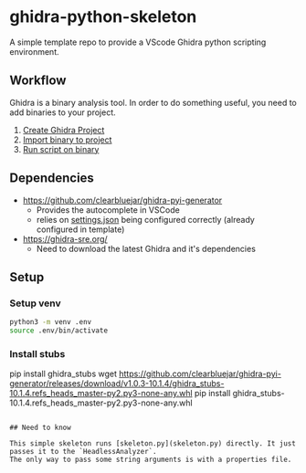 # ghidra-python-skeleton

A simple template repo to provide a VScode Ghidra python scripting environment.


## Workflow

Ghidra is a binary analysis tool. In order to do something useful, you need to add binaries to your project. 

1. [Create Ghidra Project](.vscode/tasks.json)
2. [Import binary to project](.vscode/tasks.json)
3. [Run script on binary](run_headless.py)



## Dependencies
- https://github.com/clearbluejar/ghidra-pyi-generator
  - Provides the autocomplete in VSCode
  - relies on [settings.json](.vscode/settings.json) being configured correctly (already configured in template)
- https://ghidra-sre.org/ 
  - Need to download the latest Ghidra and it's dependencies
  

## Setup

### Setup venv
```bash
python3 -m venv .env
source .env/bin/activate
```
### Install stubs
pip install ghidra_stubs
wget https://github.com/clearbluejar/ghidra-pyi-generator/releases/download/v1.0.3-10.1.4/ghidra_stubs-10.1.4.refs_heads_master-py2.py3-none-any.whl
pip install ghidra_stubs-10.1.4.refs_heads_master-py2.py3-none-any.whl
```

## Need to know

This simple skeleton runs [skeleton.py](skeleton.py) directly. It just passes it to the `HeadlessAnalyzer`.
The only way to pass some string arguments is with a properties file. 

